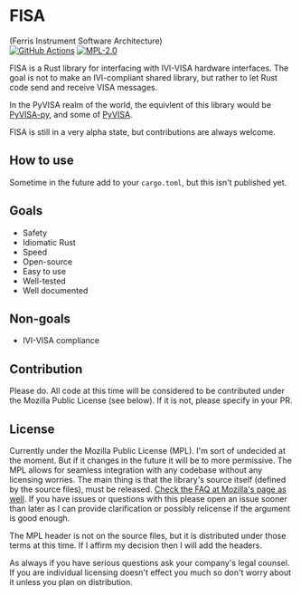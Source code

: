 # FISA
(Ferris Instrument Software Architecture)  
[![GitHub Actions](https://img.shields.io/github/workflow/status/RossSmyth/FISA/CI?style=for-the-badge)](https://github.com/RossSmyth/fisa/blob/main/.github/workflows/main.yml)
[![MPL-2.0](https://img.shields.io/github/license/RossSmyth/FISA?style=for-the-badge)](https://www.mozilla.org/en-US/MPL/2.0/)

FISA is a Rust library for interfacing with IVI-VISA hardware interfaces. The goal is not to make an IVI-compliant shared library, but rather to let Rust code send and receive VISA messages.

In the PyVISA realm of the world, the equivlent of this library would be [PyVISA-py](https://github.com/pyvisa/pyvisa-py), and some of [PyVISA](https://github.com/pyvisa/pyvisa).

FISA is still in a very alpha state, but contributions are always welcome.

## How to use
Sometime in the future add to your `cargo.toml`, but this isn't published yet.

## Goals
* Safety
* Idiomatic Rust
* Speed
* Open-source
* Easy to use
* Well-tested
* Well documented

## Non-goals
* IVI-VISA compliance

## Contribution
Please do. All code at this time will be considered to be contributed under the Mozilla Public License (see below). If it is not, please specify in your PR.

## License
Currently under the Mozilla Public License (MPL). I'm sort of undecided at the moment. But if it changes in the future it will be to more permissive. The MPL allows for seamless integration with any codebase without any licensing worries. The main thing is that the library's source itself (defined by the source files), must be released. [Check the FAQ at Mozilla's page as well](https://www.mozilla.org/en-US/MPL/2.0/FAQ/). If you have issues or questions with this please open an issue sooner than later as I can provide clarification or possibly relicense if the argument is good enough.

The MPL header is not on the source files, but it is distributed under those terms at this time. If I affirm my decision then I will add the headers.

As always if you have serious questions ask your company's legal counsel. If you are individual licensing doesn't effect you much so don't worry about it unless you plan on distribution.
